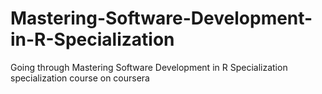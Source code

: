 # Mastering-Software-Development-in-R-Specialization
Going through Mastering Software Development in R Specialization specialization course on coursera
